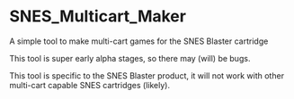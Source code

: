 # SNES_Multicart_Maker
A simple tool to make multi-cart games for the SNES Blaster cartridge

This tool is super early alpha stages, so there may (will) be bugs.

This tool is specific to the SNES Blaster product, it will not work with other multi-cart capable SNES cartridges (likely).
